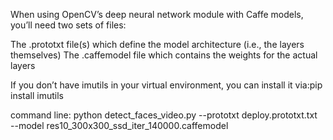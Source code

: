When using OpenCV’s deep neural network module with Caffe models, you’ll need two sets of files:

The .prototxt file(s) which define the model architecture (i.e., the layers themselves)
The .caffemodel file which contains the weights for the actual layers

If you don’t have imutils  in your virtual environment, you can install it via:pip install imutils

command line: python detect_faces_video.py --prototxt deploy.prototxt.txt \
	--model res10_300x300_ssd_iter_140000.caffemodel
